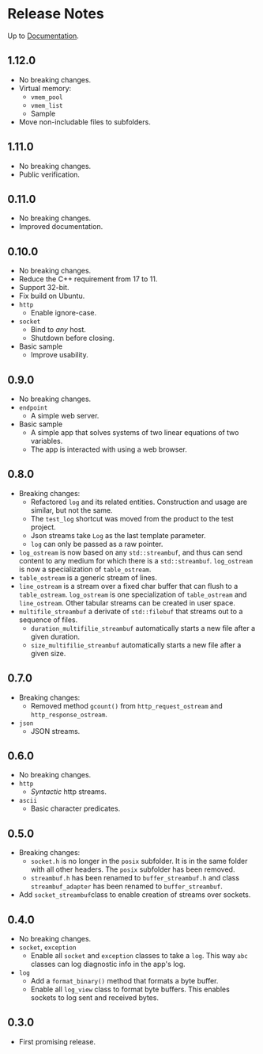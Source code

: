 # Release Notes

Up to [Documentation](README.md).

## 1.12.0
- No breaking changes.
- Virtual memory:
  - `vmem_pool`
  - `vmem_list`
  - Sample
- Move non-includable files to subfolders. 

## 1.11.0
- No breaking changes.
- Public verification.

## 0.11.0
- No breaking changes.
- Improved documentation.

## 0.10.0
- No breaking changes.
- Reduce the C++ requirement from 17 to 11.
- Support 32-bit.
- Fix build on Ubuntu.
- `http`
  - Enable ignore-case.
- `socket`
  - Bind to _any_ host.
  - Shutdown before closing.
- Basic sample
  - Improve usability.

## 0.9.0
- No breaking changes.
- `endpoint`
  - A simple web server.
- Basic sample
  - A simple app that solves systems of two linear equations of two variables.
  - The app is interacted with using a web browser.

## 0.8.0
- Breaking changes:
  - Refactored `log` and its related entities. Construction and usage are similar, but not the same.
  - The `test_log` shortcut was moved from the product to the test project.
  - Json streams take `Log` as the last template parameter.
  - `log` can only be passed as a raw pointer.
- `log_ostream` is now based on any `std::streambuf`, and thus can send content to any medium for which there is a `std::streambuf`.
`log_ostream` is now a specialization of `table_ostream`.
- `table_ostream` is a generic stream of lines.
- `line_ostream` is a stream over a fixed char buffer that can flush to a `table_ostream`.
`log_ostream` is one specialization of `table_ostream` and `line_ostream`.
Other tabular streams can be created in user space.
- `multifile_streambuf` a derivate of `std::filebuf` that streams out to a sequence of files.
  - `duration_multifilie_streambuf` automatically starts a new file after a given duration.
  - `size_multifilie_streambuf` automatically starts a new file after a given size.

## 0.7.0
- Breaking changes:
  - Removed method `gcount()` from `http_request_ostream` and `http_response_ostream`.
- `json`
  - JSON streams.

## 0.6.0
- No breaking changes.
- `http`
  - _Syntactic_ http streams.
- `ascii`
  - Basic character predicates.

## 0.5.0
- Breaking changes:
  - `socket.h` is no longer in the `posix` subfolder.
  It is in the same folder with all other headers.
  The `posix` subfolder has been removed.
  - `streambuf.h` has been renamed to `buffer_streambuf.h` and class `streambuf_adapter` has been renamed to `buffer_streambuf`.
- Add `socket_streambuf`class to enable creation of streams over sockets.

## 0.4.0
- No breaking changes.
- `socket`, `exception`
  - Enable all `socket` and `exception` classes to take a `log`. This way `abc` classes can log diagnostic info in the app's log.
- `log`
  - Add a `format_binary()` method that formats a byte buffer.
  - Enable all `log_view` class to format byte buffers. This enables sockets to log sent and received bytes.

## 0.3.0
- First promising release. 
